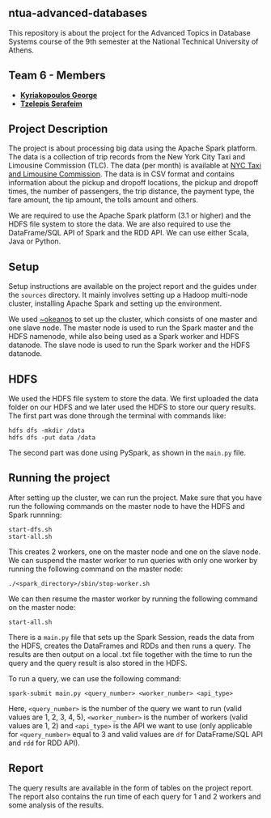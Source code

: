 ntua-advanced-databases
-----------------------

This repository is about the project for the Advanced Topics in Database Systems course of the 9th semester at the National Technical University of Athens.

## Team 6 - Members

* [**Kyriakopoulos George**](https://github.com/geokyr)
* [**Tzelepis Serafeim**](https://github.com/sertze)

## Project Description

The project is about processing big data using the Apache Spark platform. The data is a collection of trip records from the New York City Taxi and Limousine Commission (TLC). The data (per month) is available at [NYC Taxi and Limousine Commission](https://www.nyc.gov/site/tlc/about/tlc-trip-record-data.page.). The data is in CSV format and contains information about the pickup and dropoff locations, the pickup and dropoff times, the number of passengers, the trip distance, the payment type, the fare amount, the tip amount, the tolls amount and others.

We are required to use the Apache Spark platform (3.1 or higher) and the HDFS file system to store the data. We are also required to use the DataFrame/SQL API of Spark and the RDD API. We can use either Scala, Java or Python.

## Setup

Setup instructions are available on the project report and the guides under the `sources` directory. It mainly involves setting up a Hadoop multi-node cluster, installing Apache Spark and setting up the environment.

We used [~okeanos](https://astakos.okeanos-knossos.grnet.gr/ui/landing) to set up the cluster, which consists of one master and one slave node. The master node is used to run the Spark master and the HDFS namenode, while also being used as a Spark worker and HDFS datanode. The slave node is used to run the Spark worker and the HDFS datanode.

## HDFS

We used the HDFS file system to store the data. We first uploaded the data folder on our HDFS and we later used the HDFS to store our query results. The first part was done through the terminal with commands like:
```
hdfs dfs -mkdir /data
hdfs dfs -put data /data
```

The second part was done using PySpark, as shown in the `main.py` file.

## Running the project

After setting up the cluster, we can run the project. Make sure that you have run the following commands on the master node to have the HDFS and Spark runnning:
```
start-dfs.sh
start-all.sh
```

This creates 2 workers, one on the master node and one on the slave node. We can suspend the master worker to run queries with only one worker by running the following command on the master node:
```
./<spark_directory>/sbin/stop-worker.sh
```

We can then resume the master worker by running the following command on the master node:
```
start-all.sh
```

There is a `main.py` file that sets up the Spark Session, reads the data from the HDFS, creates the DataFrames and RDDs and then runs a query. The results are then output on a local .txt file together with the time to run the query and the query result is also stored in the HDFS.

To run a query, we can use the following command:
```
spark-submit main.py <query_number> <worker_number> <api_type>
```

Here, `<query_number>` is the number of the query we want to run (valid values are 1, 2, 3, 4, 5), `<worker_number>` is the number of workers (valid values are 1, 2) and `<api_type>` is the API we want to use (only applicable for `<query_number>` equal to 3 and valid values are `df` for DataFrame/SQL API and `rdd` for RDD API).

## Report

The query results are available in the form of tables on the project report. The report also contains the run time of each query for 1 and 2 workers and some analysis of the results.